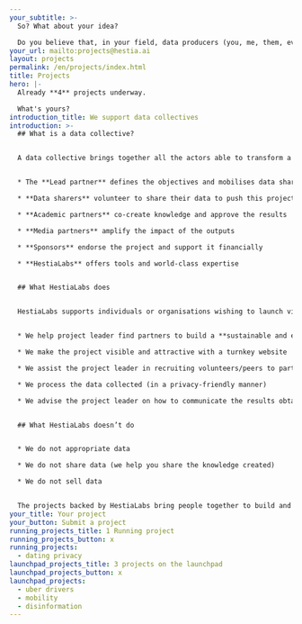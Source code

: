 ```yaml
---
your_subtitle: >-
  So? What about your idea?

  Do you believe that, in your field, data producers (you, me, them, everybody) should be able to decide which of their data are used and for what purpose?
your_url: mailto:projects@hestia.ai
layout: projects
permalink: /en/projects/index.html
title: Projects
hero: |-
  Already **4** projects underway.

  What's yours?
introduction_title: We support data collectives
introduction: >-
  ## What is a data collective?


  A data collective brings together all the actors able to transform a project based on personal data into a successful vector of individual, collective and social change (read also about the [4 steps to change the world](https://hestialabs.org/en/strategy/)):


  * The **Lead partner** defines the objectives and mobilises data sharers

  * **Data sharers** volunteer to share their data to push this project forward

  * **Academic partners** co-create knowledge and approve the results

  * **Media partners** amplify the impact of the outputs

  * **Sponsors** endorse the project and support it financially

  * **HestiaLabs** offers tools and world-class expertise


  ## What HestiaLabs does


  HestiaLabs supports individuals or organisations wishing to launch virtuous projects involving personal data. For free.


  * We help project leader find partners to build a **sustainable and ever growing data collective** for their project (as described above)

  * We make the project visible and attractive with a turnkey website

  * We assist the project leader in recruiting volunteers/peers to participate in the project (data sharers)

  * We process the data collected (in a privacy-friendly manner)

  * We advise the project leader on how to communicate the results obtained in order to amplify their impact


  ## What HestiaLabs doesn’t do


  * We do not appropriate data

  * We do not share data (we help you share the knowledge created)

  * We do not sell data


  The projects backed by HestiaLabs bring people together to build and learn things by pooling their data. We help you share the results with journalists, researchers and civil society so that these innovations and knowledge benefit society as a whole.
your_title: Your project
your_button: Submit a project
running_projects_title: 1 Running project
running_projects_button: x
running_projects:
  - dating privacy
launchpad_projects_title: 3 projects on the launchpad
launchpad_projects_button: x
launchpad_projects:
  - uber drivers
  - mobility
  - disinformation
---
```

